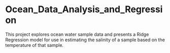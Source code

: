# Ocean_Data_Analysis_and_Regression
This project explores ocean water sample data and presents a Ridge Regression model for use in estimating the salinity of a sample based on the temperature of that sample.
